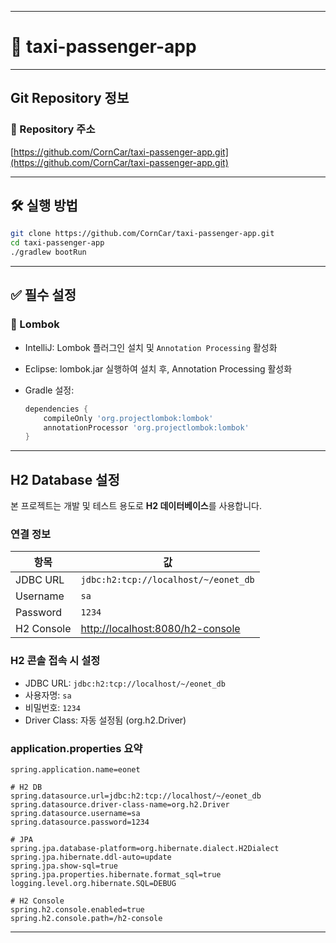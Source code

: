 
---

# 🚕 taxi-passenger-app

---

## Git Repository 정보

### 🔗 Repository 주소

[https://github.com/CornCar/taxi-passenger-app.git](https://github.com/CornCar/taxi-passenger-app.git)

---

## 🛠️ 실행 방법

```bash
git clone https://github.com/CornCar/taxi-passenger-app.git
cd taxi-passenger-app
./gradlew bootRun
```

---

## ✅ 필수 설정

### 🔧 Lombok

* IntelliJ: Lombok 플러그인 설치 및 `Annotation Processing` 활성화
* Eclipse: lombok.jar 실행하여 설치 후, Annotation Processing 활성화
* Gradle 설정:

  ```groovy
  dependencies {
      compileOnly 'org.projectlombok:lombok'
      annotationProcessor 'org.projectlombok:lombok'
  }
  ```

---

##  H2 Database 설정

본 프로젝트는 개발 및 테스트 용도로 **H2 데이터베이스**를 사용합니다.

###  연결 정보

| 항목         | 값                                                                    |
| ---------- | -------------------------------------------------------------------- |
| JDBC URL   | `jdbc:h2:tcp://localhost/~/eonet_db`                                 |
| Username   | `sa`                                                                 |
| Password   | `1234`                                                               |
| H2 Console | [http://localhost:8080/h2-console](http://localhost:8080/h2-console) |

###  H2 콘솔 접속 시 설정

* JDBC URL: `jdbc:h2:tcp://localhost/~/eonet_db`
* 사용자명: `sa`
* 비밀번호: `1234`
* Driver Class: 자동 설정됨 (org.h2.Driver)

###  application.properties 요약

```properties
spring.application.name=eonet

# H2 DB
spring.datasource.url=jdbc:h2:tcp://localhost/~/eonet_db
spring.datasource.driver-class-name=org.h2.Driver
spring.datasource.username=sa
spring.datasource.password=1234

# JPA
spring.jpa.database-platform=org.hibernate.dialect.H2Dialect
spring.jpa.hibernate.ddl-auto=update
spring.jpa.show-sql=true
spring.jpa.properties.hibernate.format_sql=true
logging.level.org.hibernate.SQL=DEBUG

# H2 Console
spring.h2.console.enabled=true
spring.h2.console.path=/h2-console
```

---


